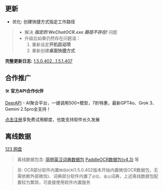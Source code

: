 ## 更新

- 优化: 创建快捷方式指定工作路径
> - 解决 ***指定的 WeChatOCR.exe 路径不存在!*** 问题  
> - 升级后如果仍然存在问题请：
>   1. 重新设定**开机启动项**
>   2. 重新创建**桌面快捷方式**

**完整更新日志:** [1.5.0.402...1.5.1.407](https://github.com/ZGGSONG/STranslate/compare/1.5.0.402...1.5.1.407)

## 合作推广

🛠️ **官方API合作伙伴**  

[DeerAPI](https://api.deerapi.com/register?aff=j5dj) - AI聚合平台，一键调用500+模型，7折特惠，最新GPT4o、Grok 3、Gemini 2.5pro全支持！

[点击注册](https://api.deerapi.com/register?aff=j5dj)享免费试用额度，也能支持软件长久发展


## 离线数据

[123 网盘](https://www.123pan.com/s/AxlRjv-OuVmA.html)

> 离线数据包含: [简明英汉词典数据包](https://github.com/skywind3000/ECDICT/releases/download/1.0.28/ecdict-sqlite-28.zip)  [PaddleOCR数据包(v4.3)](https://github.com/ZGGSONG/STranslate/releases/download/0.01/stranslate_paddleocr_data_v4.3.zip) 等

> 另: OCR部分软件内置`微信OCR`(1.5.0.402版本开始内置微信OCR数据包，无需依赖外部微信)、词典部分软件内置了`必应`、`金山`词典，上述离线数据包配置较为繁琐，可直接使用软件内置服务
